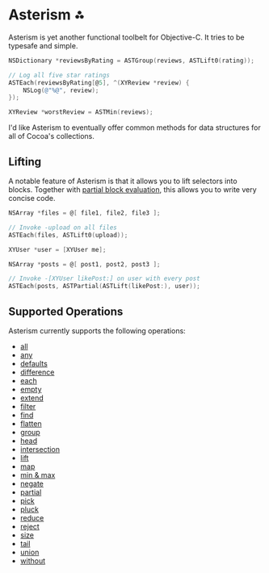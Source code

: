 # Asterism ⁂

Asterism is yet another functional toolbelt for Objective-C. It tries to be
typesafe and simple.

```objective-c
NSDictionary *reviewsByRating = ASTGroup(reviews, ASTLift0(rating));

// Log all five star ratings
ASTEach(reviewsByRating[@5], ^(XYReview *review) {
    NSLog(@"%@", review);
});

XYReview *worstReview = ASTMin(reviews);
```

I'd like Asterism to eventually offer common methods for data structures for all
of Cocoa's collections.

## Lifting

A notable feature of Asterism is that it allows you to lift selectors into
blocks. Together with [partial block evaluation](Asterism/ASTPartial.h), this
allows you to write very concise code.

```objective-c
NSArray *files = @[ file1, file2, file3 ];

// Invoke -upload on all files
ASTEach(files, ASTLift0(upload));
```

```objective-c
XYUser *user = [XYUser me];

NSArray *posts = @[ post1, post2, post3 ];

// Invoke -[XYUser likePost:] on user with every post
ASTEach(posts, ASTPartial(ASTLift(likePost:), user));
```

## Supported Operations

Asterism currently supports the following operations:

* [all](Asterism/ASTAll.h)
* [any](Asterism/ASTAny.h)
* [defaults](Asterism/ASTDefaults.h)
* [difference](Asterism/ASTDifference.h)
* [each](Asterism/ASTEach.h)
* [empty](Asterism/ASTEmpty.h)
* [extend](Asterism/ASTExtend.h)
* [filter](Asterism/ASTFilter.h)
* [find](Asterism/ASTFind.h)
* [flatten](Asterism/ASTFlatten.h)
* [group](Asterism/ASTGroup.h)
* [head](Asterism/ASTHead.h)
* [intersection](Asterism/ASTIntersection.h)
* [lift](Asterism/ASTLift.h)
* [map](Asterism/ASTMap.h)
* [min & max](Asterism/ASTMinMax.h)
* [negate](Asterism/ASTNegate.h)
* [partial](Asterism/ASTPartial.h)
* [pick](Asterism/ASTPick.h)
* [pluck](Asterism/ASTPluck.h)
* [reduce](Asterism/ASTReduce.h)
* [reject](Asterism/ASTReject.h)
* [size](Asterism/ASTSize.h)
* [tail](Asterism/ASTTail.h)
* [union](Asterism/ASTUnion.h)
* [without](Asterism/ASTWithout.h)
